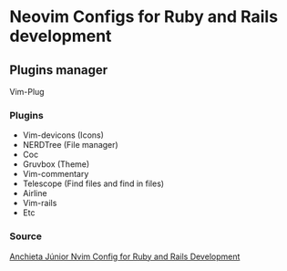 # Neovim Configs for Ruby and Rails development

## Plugins manager

Vim-Plug

### Plugins

- Vim-devicons (Icons)
- NERDTree (File manager)
- Coc
- Gruvbox (Theme)
- Vim-commentary
- Telescope (Find files and find in files)
- Airline
- Vim-rails
- Etc

### Source
<a href="https://github.com/anchietajunior/nvim-configs">
Anchieta Júnior Nvim Config for Ruby and Rails Development
</a>
